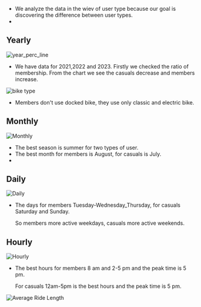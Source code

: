 - We analyze the data in the wiev of user type because our goal is discovering the difference between user types.
- 
## Yearly

![year_perc_line](https://github.com/user-attachments/assets/e505e05c-30d2-490a-b36c-3f1894333683)


- We have data for 2021,2022 and 2023. Firstly we checked the ratio of membership.
  From the chart we see the casuals decrease and members increase.


![bike type](https://github.com/user-attachments/assets/9cd745ea-4d73-4c2c-8e75-efb567fde875)

- Members don't use docked bike, they use only classic and electric bike.


## Monthly


![Monthly](https://github.com/user-attachments/assets/4d66c5f8-f5d3-4978-a888-bef9a6e56a92)

   - The best season is summer for two types of user.
   - The best month for members is August, for casuals is July.
   - 
## Daily

![Daily](https://github.com/user-attachments/assets/cedf0f81-0e77-4935-85d2-3b4a462aaf37)

   - The days for members Tuesday-Wednesday_Thursday, for casuals Saturday and Sunday.

     So members more active weekdays, casuals more active weekends.
## Hourly

![Hourly](https://github.com/user-attachments/assets/f856bd6f-41e4-4c93-aa52-1db146c6ab29)

   - The best hours for members 8 am and 2-5 pm and the peak time is 5 pm.

     For casuals 12am-5pm is the best hours and the peak time is 5 pm.


![Average Ride Length](https://github.com/user-attachments/assets/1fd8eba0-cdef-4d5a-9203-36d6b511b058)



